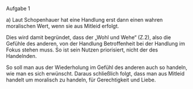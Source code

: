 Aufgabe 1



a) Laut Schopenhauer hat eine Handlung erst dann einen wahren moralischen Wert, wenn sie aus Mitleid erfolgt.

Dies wird damit begründet, dass der „Wohl und Wehe“ (Z.2), also die Gefühle des anderen, von der Handlung Betroffenheit bei der Handlung im Fokus stehen muss. So ist sein Nutzen priorisiert, nicht der des Handelnden.

So soll man aus der Wiederholung im Gefühl des anderen auch so handeln, wie man es sich erwünscht. Daraus schließlich folgt, dass man aus Mitleid handelt um moralisch zu handeln, für Gerechtigkeit und Liebe.

